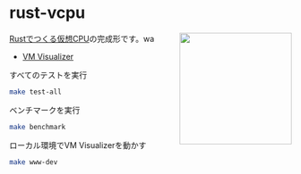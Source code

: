 # rust-vcpu

<a href="https://zenn.dev/kkent030315/books/ac3bea5f1434f5"> <img align="right" width="200"  src="https://res.cloudinary.com/zenn/image/fetch/s--9ZJwU7Ro--/c_fill%2Cf_jpg%2Cfl_progressive%2Ch_700%2Cq_90%2Cw_500/https://storage.googleapis.com/zenn-user-upload/book_cover/6824b3afbb.png"> </a>

[Rustでつくる仮想CPU](https://zenn.dev/kkent030315/books/ac3bea5f1434f5)の完成形です。wa

- [VM Visualizer](https://vm-pi.vercel.app)

すべてのテストを実行

```bash
make test-all
```

ベンチマークを実行

```bash
make benchmark
```

ローカル環境でVM Visualizerを動かす

```bash
make www-dev
```
